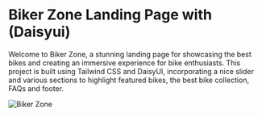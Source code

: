 # Biker Zone Landing Page with (Daisyui)

Welcome to Biker Zone, a stunning landing page for showcasing the best bikes and creating an immersive experience for bike enthusiasts. This project is built using Tailwind CSS and DaisyUI, incorporating a nice slider and various sections to highlight featured bikes, the best bike collection, FAQs and footer.

![Biker Zone](https://github.com/AbdullaAlHarun/biker-zone-with-daisyui/assets/142358355/ceb6ecbd-2dc1-4631-93d6-1a270c91f581)
